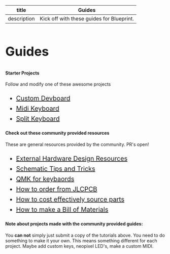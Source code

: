 | title | Guides |
| --- | --- |
| description | Kick off with these guides for Blueprint. |

<h1 style="font-size: 2.5rem; line-height: 1.6;">Guides</h1>

#### Starter Projects
Follow and modify one of these awesome projects

<ul style="font-size: 1.25rem; line-height: 1.6;">
<li><a href="/guides/devboard">Custom Devboard</a></li>
<li><a href="/guides/midi">Midi Keyboard</a></li>
<li><a href="/guides/split-keyboard">Split Keyboard</a></li>
</ul>

#### Check out these community provided resources
These are general resources provided by the community. PR's open!
<ul style="font-size: 1.25rem; line-height: 1.6;">
<li><a href="/guides/design-resources">External Hardware Design Resources</a></li>
<li><a href="/guides/schematic-tips">Schematic Tips and Tricks</a></li>
<li><a href="/guides/qmk">QMK for keybaords</a></li>
<li><a href="/docs/jlc-ordering">How to order from JLCPCB</a></li>
<li><a href="/docs/parts-sourcing">How to cost effectively source parts</a></li>
<li><a href="/docs/parts/bom">How to make a Bill of Materials</a></li>




</ul>

#### Note about projects made with the community provided guides:
You **can not** simply just submit a copy of the tutorials above. You need to do something to make it your own. This means something different for each project. Maybe add custom keys, neopixel LED's, make a custom MIDI.